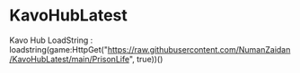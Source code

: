 # KavoHubLatest
Kavo Hub
LoadString : 
loadstring(game:HttpGet("https://raw.githubusercontent.com/NumanZaidan/KavoHubLatest/main/PrisonLife", true))()
